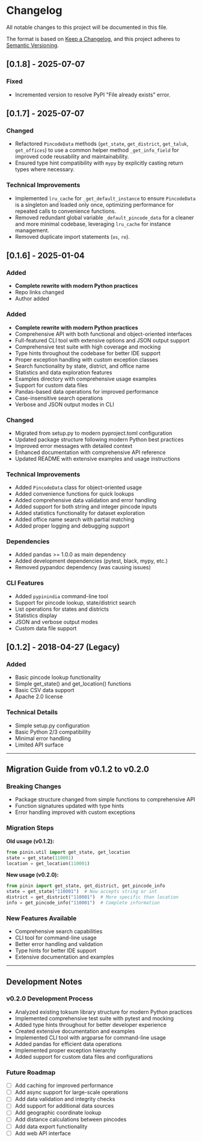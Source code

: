 # Changelog

All notable changes to this project will be documented in this file.

The format is based on [Keep a Changelog](https://keepachangelog.com/en/1.0.0/),
and this project adheres to [Semantic Versioning](https://semver.org/spec/v2.0.0.html).


## [0.1.8] - 2025-07-07

### Fixed
- Incremented version to resolve PyPI "File already exists" error.

## [0.1.7] - 2025-07-07

### Changed
- Refactored `PincodeData` methods (`get_state`, `get_district`, `get_taluk`, `get_offices`) to use a common helper method `_get_info_field` for improved code reusability and maintainability.
- Ensured type hint compatibility with `mypy` by explicitly casting return types where necessary.

### Technical Improvements
- Implemented `lru_cache` for `_get_default_instance` to ensure `PincodeData` is a singleton and loaded only once, optimizing performance for repeated calls to convenience functions.
- Removed redundant global variable `_default_pincode_data` for a cleaner and more minimal codebase, leveraging `lru_cache` for instance management.
- Removed duplicate import statements (`os`, `re`).

## [0.1.6] - 2025-01-04

### Added
- **Complete rewrite with modern Python practices**
- Repo links changed
- Author added

### Added
- **Complete rewrite with modern Python practices**
- Comprehensive API with both functional and object-oriented interfaces
- Full-featured CLI tool with extensive options and JSON output support
- Comprehensive test suite with high coverage and mocking
- Type hints throughout the codebase for better IDE support
- Proper exception handling with custom exception classes
- Search functionality by state, district, and office name
- Statistics and data exploration features
- Examples directory with comprehensive usage examples
- Support for custom data files
- Pandas-based data operations for improved performance
- Case-insensitive search operations
- Verbose and JSON output modes in CLI

### Changed
- Migrated from setup.py to modern pyproject.toml configuration
- Updated package structure following modern Python best practices
- Improved error messages with detailed context
- Enhanced documentation with comprehensive API reference
- Updated README with extensive examples and usage instructions

### Technical Improvements
- Added `PincodeData` class for object-oriented usage
- Added convenience functions for quick lookups
- Added comprehensive data validation and error handling
- Added support for both string and integer pincode inputs
- Added statistics functionality for dataset exploration
- Added office name search with partial matching
- Added proper logging and debugging support

### Dependencies
- Added pandas >= 1.0.0 as main dependency
- Added development dependencies (pytest, black, mypy, etc.)
- Removed pypandoc dependency (was causing issues)

### CLI Features
- Added `pypinindia` command-line tool
- Support for pincode lookup, state/district search
- List operations for states and districts
- Statistics display
- JSON and verbose output modes
- Custom data file support

## [0.1.2] - 2018-04-27 (Legacy)

### Added
- Basic pincode lookup functionality
- Simple get_state() and get_location() functions
- Basic CSV data support
- Apache 2.0 license

### Technical Details
- Simple setup.py configuration
- Basic Python 2/3 compatibility
- Minimal error handling
- Limited API surface

---

## Migration Guide from v0.1.2 to v0.2.0

### Breaking Changes
- Package structure changed from simple functions to comprehensive API
- Function signatures updated with type hints
- Error handling improved with custom exceptions

### Migration Steps

**Old usage (v0.1.2):**
```python
from pinin.util import get_state, get_location
state = get_state(110001)
location = get_location(110001)
```

**New usage (v0.2.0):**
```python
from pinin import get_state, get_district, get_pincode_info
state = get_state("110001")  # Now accepts string or int
district = get_district("110001")  # More specific than location
info = get_pincode_info("110001")  # Complete information
```

### New Features Available
- Comprehensive search capabilities
- CLI tool for command-line usage
- Better error handling and validation
- Type hints for better IDE support
- Extensive documentation and examples

---

## Development Notes

### v0.2.0 Development Process
- Analyzed existing toksum library structure for modern Python practices
- Implemented comprehensive test suite with pytest and mocking
- Added type hints throughout for better developer experience
- Created extensive documentation and examples
- Implemented CLI tool with argparse for command-line usage
- Added pandas for efficient data operations
- Implemented proper exception hierarchy
- Added support for custom data files and configurations

### Future Roadmap
- [ ] Add caching for improved performance
- [ ] Add async support for large-scale operations
- [ ] Add data validation and integrity checks
- [ ] Add support for additional data sources
- [ ] Add geographic coordinate lookup
- [ ] Add distance calculations between pincodes
- [ ] Add data export functionality
- [ ] Add web API interface
